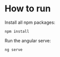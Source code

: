 # How to run

Install all npm packages:

```
npm install
````


Run the angular serve:
```
ng serve
```
